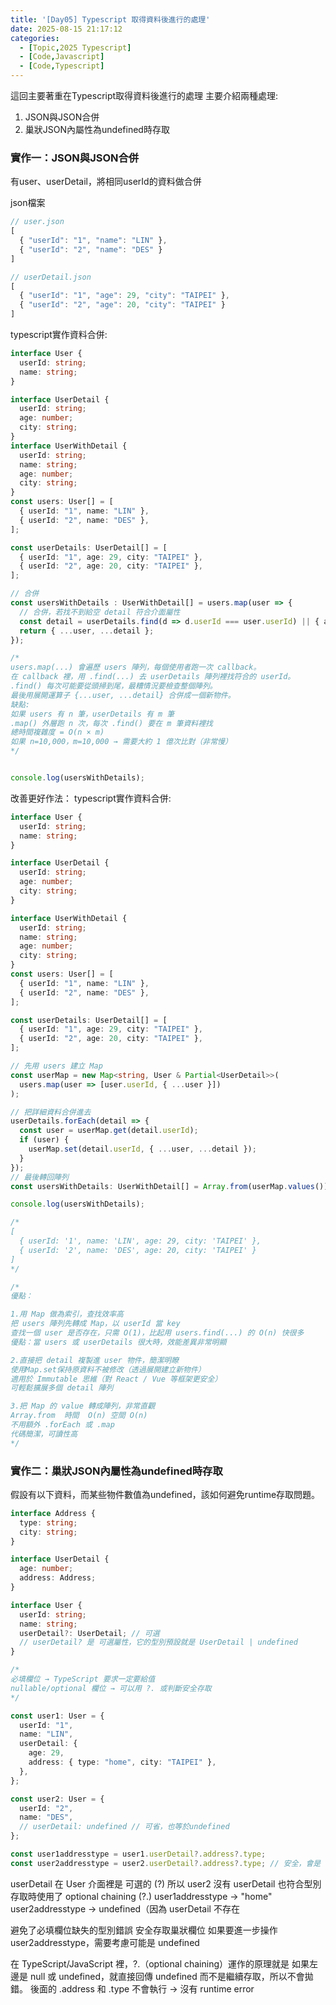 ```yaml
---
title: '[Day05] Typescript 取得資料後進行的處理'
date: 2025-08-15 21:17:12
categories:
  - [Topic,2025 Typescript]
  - [Code,Javascript]
  - [Code,Typescript]
---
```

這回主要著重在Typescript取得資料後進行的處理
主要介紹兩種處理:
1. JSON與JSON合併
2. 巢狀JSON內屬性為undefined時存取


### 實作一：JSON與JSON合併

有user、userDetail，將相同userId的資料做合併

json檔案
```javascript
// user.json
[
  { "userId": "1", "name": "LIN" },
  { "userId": "2", "name": "DES" }
]

// userDetail.json
[
  { "userId": "1", "age": 29, "city": "TAIPEI" },
  { "userId": "2", "age": 20, "city": "TAIPEI" }
]
```

typescript實作資料合併:

```typescript
interface User {
  userId: string;
  name: string;
}

interface UserDetail {
  userId: string;
  age: number;
  city: string;
}
interface UserWithDetail {
  userId: string;
  name: string;
  age: number;
  city: string;
}
const users: User[] = [
  { userId: "1", name: "LIN" },
  { userId: "2", name: "DES" },
];

const userDetails: UserDetail[] = [
  { userId: "1", age: 29, city: "TAIPEI" },
  { userId: "2", age: 20, city: "TAIPEI" },
];

// 合併
const usersWithDetails : UserWithDetail[] = users.map(user => {
  // 合併，若找不到給空 detail 符合介面屬性
  const detail = userDetails.find(d => d.userId === user.userId) || { age: 0, city: "" };;
  return { ...user, ...detail };
});

/*
users.map(...) 會遍歷 users 陣列，每個使用者跑一次 callback。
在 callback 裡，用 .find(...) 去 userDetails 陣列裡找符合的 userId。
.find() 每次可能要從頭掃到尾，最糟情況要檢查整個陣列。
最後用展開運算子 {...user, ...detail} 合併成一個新物件。
缺點:
如果 users 有 n 筆，userDetails 有 m 筆
.map() 外層跑 n 次，每次 .find() 要在 m 筆資料裡找
總時間複雜度 = O(n × m)
如果 n=10,000，m=10,000 → 需要大約 1 億次比對（非常慢）
*/


console.log(usersWithDetails);
```

改善更好作法：
typescript實作資料合併:

```ts
interface User {
  userId: string;
  name: string;
}

interface UserDetail {
  userId: string;
  age: number;
  city: string;
}

interface UserWithDetail {
  userId: string;
  name: string;
  age: number;
  city: string;
}
const users: User[] = [
  { userId: "1", name: "LIN" },
  { userId: "2", name: "DES" },
];

const userDetails: UserDetail[] = [
  { userId: "1", age: 29, city: "TAIPEI" },
  { userId: "2", age: 20, city: "TAIPEI" },
];

// 先用 users 建立 Map
const userMap = new Map<string, User & Partial<UserDetail>>(
  users.map(user => [user.userId, { ...user }])
);

// 把詳細資料合併進去
userDetails.forEach(detail => {
  const user = userMap.get(detail.userId);
  if (user) {
    userMap.set(detail.userId, { ...user, ...detail });
  }
});
// 最後轉回陣列
const usersWithDetails: UserWithDetail[] = Array.from(userMap.values());

console.log(usersWithDetails);

/*
[
  { userId: '1', name: 'LIN', age: 29, city: 'TAIPEI' },
  { userId: '2', name: 'DES', age: 20, city: 'TAIPEI' }
]
*/

/*
優點：

1.用 Map 做為索引，查找效率高
把 users 陣列先轉成 Map，以 userId 當 key
查找一個 user 是否存在，只需 O(1)，比起用 users.find(...) 的 O(n) 快很多
優點：當 users 或 userDetails 很大時，效能差異非常明顯

2.直接把 detail 複製進 user 物件，簡潔明瞭
使用Map.set保持原資料不被修改（透過展開建立新物件）
適用於 Immutable 思維（對 React / Vue 等框架更安全）
可輕鬆擴展多個 detail 陣列

3.把 Map 的 value 轉成陣列，非常直觀
Array.from  時間	O(n) 空間	O(n)
不用額外 .forEach 或 .map
代碼簡潔，可讀性高
*/


```

### 實作二：巢狀JSON內屬性為undefined時存取
假設有以下資料，而某些物件數值為undefined，該如何避免runtime存取問題。

```ts
interface Address {
  type: string;
  city: string;
}

interface UserDetail {
  age: number;
  address: Address;
}

interface User {
  userId: string;
  name: string;
  userDetail?: UserDetail; // 可選 
  // userDetail? 是 可選屬性，它的型別預設就是 UserDetail | undefined
}

/*
必填欄位 → TypeScript 要求一定要給值
nullable/optional 欄位 → 可以用 ?. 或判斷安全存取
*/

const user1: User = {
  userId: "1",
  name: "LIN",
  userDetail: {
    age: 29,
    address: { type: "home", city: "TAIPEI" },
  },
};

const user2: User = {
  userId: "2",
  name: "DES",
  // userDetail: undefined // 可省，也等於undefined
};

const user1addresstype = user1.userDetail?.address?.type; 
const user2addresstype = user2.userDetail?.address?.type; // 安全，會是 undefined

```

userDetail 在 User 介面裡是 可選的 (?)
所以 user2 沒有 userDetail 也符合型別
存取時使用了 optional chaining (?.)
user1addresstype → "home"
user2addresstype → undefined（因為 userDetail 不存在

避免了必填欄位缺失的型別錯誤
安全存取巢狀欄位
如果要進一步操作 user2addresstype，需要考慮可能是 undefined

在 TypeScript/JavaScript 裡，?.（optional chaining）運作的原理就是 如果左邊是 null 或 undefined，就直接回傳 undefined 而不是繼續存取，所以不會拋錯。
後面的 .address 和 .type 不會執行 → 沒有 runtime error